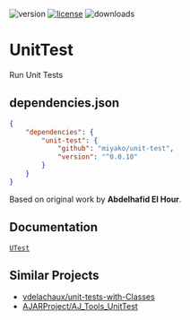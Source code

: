 ![version](https://img.shields.io/badge/version-20%20R6%2B-E23089)
[![license](https://img.shields.io/github/license/miyako/unit-test)](LICENSE)
![downloads](https://img.shields.io/github/downloads/miyako/unit-test/total)

# UnitTest

Run Unit Tests

## dependencies.json

```json
{
	"dependencies": {
		"unit-test": {
			"github": "miyako/unit-test",
			"version": "^0.0.10"
		}
	}
}
```

Based on original work by **Abdelhafid El Hour**.

## Documentation

[`UTest`](https://github.com/miyako/unit-test/blob/main/unit-test/Documentation/Classes/UTest.md)

## Similar Projects

* [vdelachaux/unit-tests-with-Classes](https://github.com/vdelachaux/unit-tests-with-Classes)
* [AJARProject/AJ_Tools_UnitTest](https://github.com/AJARProject/AJ_Tools_UnitTest)
